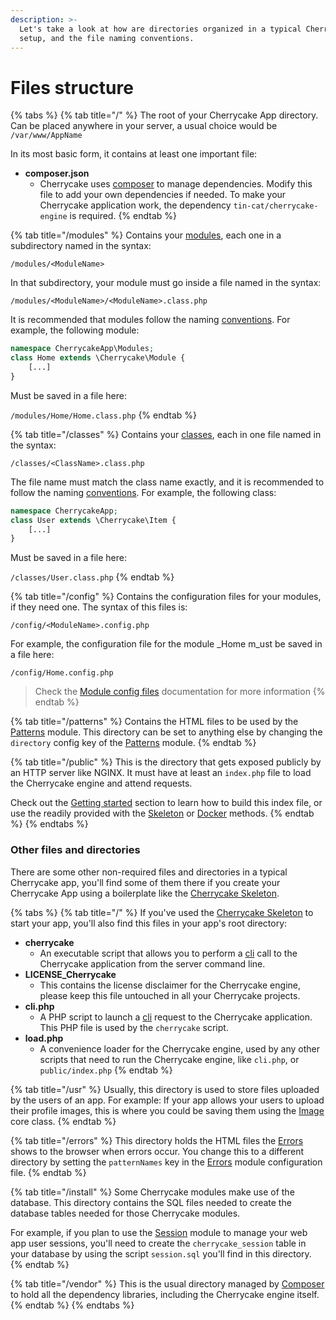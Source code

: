 ```yaml
---
description: >-
  Let's take a look at how are directories organized in a typical Cherrycake App
  setup, and the file naming conventions.
---
```


# Files structure

{% tabs %}
{% tab title="/" %}
The root of your Cherrycake App directory. Can be placed anywhere in your server, a usual choice would be `/var/www/AppName`

In its most basic form, it contains at least one important file:

* **composer.json**
  * Cherrycake uses [composer](https://getcomposer.org/) to manage dependencies. Modify this file to add your own dependencies if needed. To make your Cherrycake application work, the dependency `tin-cat/cherrycake-engine` is required.
{% endtab %}

{% tab title="/modules" %}
Contains your [modules](modules.md), each one in a subdirectory named in the syntax:

`/modules/<ModuleName>`

In that subdirectory, your module must go inside a file named in the syntax:

`/modules/<ModuleName>/<ModuleName>.class.php`

It is recommended that modules follow the naming [conventions](../conventions.md). For example, the following module:

```php
namespace CherrycakeApp\Modules;
class Home extends \Cherrycake\Module {
    [...]
}
```

Must be saved in a file here:

`/modules/Home/Home.class.php`
{% endtab %}

{% tab title="/classes" %}
Contains your [classes](classes.md), each in one file named in the syntax:

`/classes/<ClassName>.class.php`

The file name must match the class name exactly, and it is recommended to follow the naming [conventions](../conventions.md). For example, the following class:

```php
namespace CherrycakeApp;
class User extends \Cherrycake\Item {
    [...]
}
```

Must be saved in a file here:

`/classes/User.class.php`
{% endtab %}

{% tab title="/config" %}
Contains the configuration files for your modules, if they need one. The syntax of this files is:

`/config/<ModuleName>.config.php`

For example, the configuration file for the module _Home m_ust be saved in a file here:

`/config/Home.config.php`

> Check the [Module config files](../guide/modules-guide.md#modules-config-file) documentation for more information
{% endtab %}

{% tab title="/patterns" %}
Contains the HTML files to be used by the [Patterns](../reference/core-modules/patterns/) module. This directory can be set to anything else by changing the `directory` config key of the [Patterns](../reference/core-modules/patterns/) module.
{% endtab %}

{% tab title="/public" %}
This is the directory that gets exposed publicly by an HTTP server like NGINX. It must have at least an `index.php` file to load the Cherrycake engine and attend requests.

Check out the [Getting started](../guide/getting-started/) section to learn how to build this index file, or use the readily provided with the [Skeleton](../guide/getting-started/skeleton.md) or [Docker](../guide/getting-started/docker.md) methods.
{% endtab %}
{% endtabs %}

### Other files and directories

There are some other non-required files and directories in a typical Cherrycake app, you'll find some of them there if you create your Cherrycake App using a boilerplate like the [Cherrycake Skeleton](../guide/getting-started/skeleton.md).

{% tabs %}
{% tab title="/" %}
If you've used the [Cherrycake Skeleton](../guide/getting-started/skeleton.md) to start your app, you'll also find this files in your app's root directory:

* **cherrycake**
  * An executable script that allows you to perform a [cli](../guide/cli.md) call to the Cherrycake application from the server command line.
* **LICENSE\_Cherrycake**
  * This contains the license disclaimer for the Cherrycake engine, please keep this file untouched in all your Cherrycake projects.
* **cli.php**
  * A PHP script to launch a [cli](../guide/cli.md) request to the Cherrycake application. This PHP file is used by  the `cherrycake` script.
* **load.php**
  * A convenience loader for the Cherrycake engine, used by any other scripts that need to run the Cherrycake engine, like `cli.php`, or `public/index.php`
{% endtab %}

{% tab title="/usr" %}
Usually, this directory is used to store files uploaded by the users of an app. For example: If your app allows your users to upload their profile images, this is where you could be saving them using the [Image](../reference/core-classes/image.md) core class.
{% endtab %}

{% tab title="/errors" %}
This directory holds the HTML files the [Errors](../reference/core-modules/errors.md) shows to the browser when errors occur. You change this to a different directory by setting the `patternNames` key in the [Errors](../reference/core-modules/errors.md) module configuration file.
{% endtab %}

{% tab title="/install" %}
Some Cherrycake modules make use of the database. This directory contains the SQL files needed to create the database tables needed for those Cherrycake modules.

For example, if you plan to use the [Session](../reference/core-modules/session.md) module to manage your web app user sessions, you'll need to create the `cherrycake_session` table in your database by using the script `session.sql` you'll find in this directory.
{% endtab %}

{% tab title="/vendor" %}
This is the usual directory managed by [Composer](https://getcomposer.org/) to hold all the dependency libraries, including the Cherrycake engine itself.
{% endtab %}
{% endtabs %}

